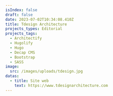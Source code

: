 ```yaml
---
isIndex: false
draft: false
date: 2023-07-02T10:34:08.410Z
title: Tdesign Architecture
projects_types: Editorial
projects_tags:
  - Architectify
  - Hugolify
  - Hugo
  - Decap CMS
  - Bootstrap
  - SASS
image:
  src: /images/uploads/tdesign.jpg
datas:
  - title: Site web
    text: https://www.tdesignarchitecture.com
---
```

